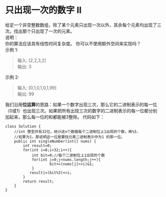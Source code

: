 # 只出现一次的数字 II
给定一个非空整数数组，除了某个元素只出现一次以外，其余每个元素均出现了三次。找出那个只出现了一次的元素。  
说明：  
你的算法应该具有线性时间复杂度。 你可以不使用额外空间来实现吗？  
示例 1:
>输入: [2,2,3,2]  
输出: 3

示例 2:
>输入: [0,1,0,1,0,1,99]  
输出: 99  

我们沿用**位运算**的思路：如果一个数字出现三次，那么它的二进制表示的每一位（0或1）也出现三次。如果把所有出现三次的数字的二进制表示的每一位都分别加起来，那么每一位的和都能被3整除。
代码如下：
```
class Solution {
    //int 整型共有32位，统计这n个数据每个二进制位上1出现的个数，再%3，
    //如果为1，那说明这一位是要找元素二进制表示中为1 的那一位。
    public int singleNumber(int[] nums) {
        int result=0;
        for(int i=0;i<32;i++){
            int bit=0;//每个二进制位上1出现的个数
            for(int j=0;j<nums.length;j++){
                    bit+=(nums[j]>>i)&1;
            }
           result|=(bit%3)<<i;
        }
        return result;
    }
}
```
